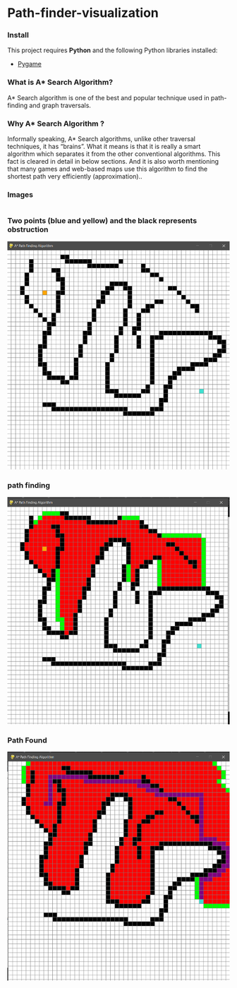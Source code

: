 # Path-finder-visualization
### Install

This project requires **Python** and the following Python libraries installed:

- [Pygame](https://pypi.org/project/pygame/)

### What is A* Search Algorithm?
A* Search algorithm is one of the best and popular technique used in path-finding and graph traversals.

### Why A* Search Algorithm ?
Informally speaking, A* Search algorithms, unlike other traversal techniques, it has “brains”. What it means is that it is really a smart algorithm which separates it from the other conventional algorithms. This fact is cleared in detail in below sections.
And it is also worth mentioning that many games and web-based maps use this algorithm to find the shortest path very efficiently (approximation)..

### Images
# 
### Two points (blue and yellow) and the black represents obstruction
![Two points (blue and yellow) and the black represents obstruction](https://github.com/aapsi/Path-finder-visualization/blob/master/Screenshot%20(431).png)
### path finding
![path finding](https://github.com/aapsi/Path-finder-visualization/blob/master/Screenshot%20(433).png)
### Path Found
![path found](https://github.com/aapsi/Path-finder-visualization/blob/master/Screenshot%20(434).png)
